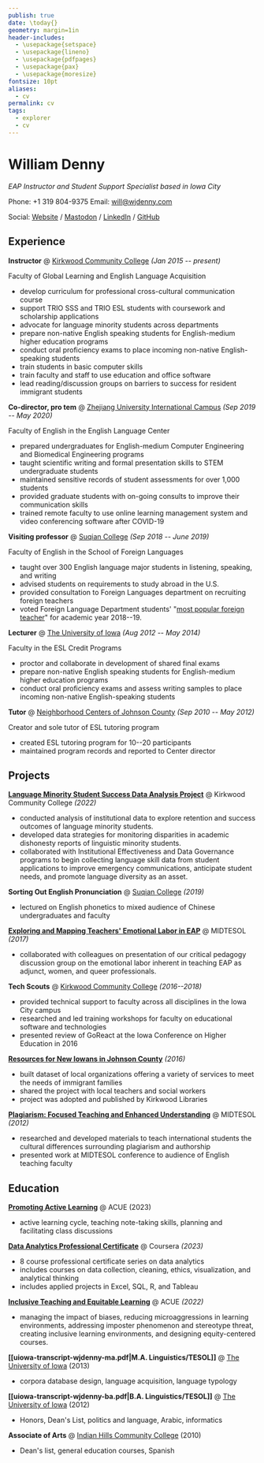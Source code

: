 ```yaml
---
publish: true
date: \today{}
geometry: margin=1in
header-includes:
  - \usepackage{setspace}
  - \usepackage{lineno}
  - \usepackage{pdfpages}
  - \usepackage{pax}
  - \usepackage{moresize}
fontsize: 10pt
aliases:
  - cv
permalink: cv
tags:
  - explorer
  - cv
---
```

# William Denny
_EAP Instructor and Student Support Specialist based in Iowa City_

Phone: +1 319 804-9375 
Email: [will@wjdenny.com](mailto:will@wjdenny.com) 

Social: [Website](https://notes.wjdenny.com) / [Mastodon](https://pkm.social/@wjd) / [LinkedIn](https://www.linkedin.com/in/wjdenny/) / [GitHub](https://github.com/wjdenny)

## Experience
**Instructor** @ [Kirkwood Community College](https://www.kirkwood.edu/programs/global-learning/english-language-acquisition) *(Jan 2015 -- present)*

Faculty of Global Learning and English Language Acquisition

- develop curriculum for professional cross-cultural communication course
- support TRIO SSS and TRIO ESL students with coursework and scholarship applications
- advocate for language minority students across departments
- prepare non-native English speaking students for English-medium higher education programs
- conduct oral proficiency exams to place incoming non-native English-speaking students
- train students in basic computer skills
- train faculty and staff to use education and office software
- lead reading/discussion groups on barriers to success for resident immigrant students

**Co-director, pro tem** @ [Zhejiang University International Campus](https://www.intl.zju.edu.cn/en/academic/language-center) *(Sep 2019 -- May 2020)*

Faculty of English in the English Language Center

- prepared undergraduates for English-medium Computer Engineering and Biomedical Engineering programs
- taught scientific writing and formal presentation skills to STEM undergraduate students
- maintained sensitive records of student assessments for over 1,000 students
- provided graduate students with on-going consults to improve their communication skills
- trained remote faculty to use online learning management system and video conferencing software after COVID-19

**Visiting professor** @ [Suqian College](https://www.squ.edu.cn/index.htm) *(Sep 2018 -- June 2019)*

Faculty of English in the School of Foreign Languages

- taught over 300 English language major students in listening, speaking, and writing
- advised students on requirements to study abroad in the U.S.
- provided consultation to Foreign Languages department on recruiting foreign teachers
- voted Foreign Language Department students' "[most popular foreign teacher](https://www.wjdenny.com/assets/suqian-award.jpg)" for academic year 2018--19.

**Lecturer** @ [The University of Iowa](https://esl.uiowa.edu/about) *(Aug 2012 -- May 2014)*

Faculty in the ESL Credit Programs

- proctor and collaborate in development of shared final exams
- prepare non-native English speaking students for English-medium higher education programs
- conduct oral proficiency exams and assess writing samples to place incoming non-native English-speaking students

**Tutor** @ [Neighborhood Centers of Johnson County](https://ncjc.org/index.html) *(Sep 2010 -- May 2012)*

Creator and sole tutor of ESL tutoring program

- created ESL tutoring program for 10--20 participants
- maintained program records and reported to Center director

## Projects
**[Language Minority Student Success Data Analysis Project](https://www.kirkwood.edu/about-us/faculty-leadership/institutional-effectiveness/index)** @ Kirkwood Community College *(2022)*

- conducted analysis of institutional data to explore retention and success outcomes of language minority students. 
- developed data strategies for monitoring disparities in academic dishonesty reports of linguistic minority students. 
- collaborated with Institutional Effectiveness and Data Governance programs to begin collecting language skill data from student applications to improve emergency communications, anticipate student needs, and promote language diversity as an asset.

**Sorting Out English Pronunciation** @ [Suqian College](https://www.squ.edu.cn/index.htm) *(2019)*

- lectured on English phonetics to mixed audience of Chinese undergraduates and faculty

**[Exploring and Mapping Teachers' Emotional Labor in EAP](https://docs.google.com/presentation/d/1DpM1sGxZV2MhBXdPVO-XZzaAzo1ct8dBWjVWaVv91wI/edit#slide=id.g276bbfd5d2_0_4)** @ MIDTESOL *(2017)*

- collaborated with colleagues on presentation of our critical pedagogy discussion group on the emotional labor inherent in teaching EAP as adjunct, women, and queer professionals.

**Tech Scouts** @ [Kirkwood Community College](https://www.kirkwood.edu/about-us/faculty-leadership/academic-departments/academic-innovation-strategy-design/tech-scouts) *(2016--2018)*

- provided technical support to faculty across all disciplines in the Iowa City campus
- researched and led training workshops for faculty on educational software and technologies
- presented review of GoReact at the Iowa Conference on Higher Education in 2016

**[Resources for New Iowans in Johnson County](https://www.wjdenny.com/resources-johnson-county/)** *(2016)*

- built dataset of local organizations offering a variety of services to meet the needs of immigrant families
- shared the project with local teachers and social workers
- project was adopted and published by Kirkwood Libraries

**[Plagiarism: Focused Teaching and Enhanced Understanding](https://midtesol.org/docs/MIDTESOL_Proceedings_2012.pdf?page=88)** @ MIDTESOL *(2012)*

- researched and developed materials to teach international students the cultural differences surrounding plagiarism and authorship
- presented work at MIDTESOL conference to audience of English teaching faculty

## Education
**[Promoting Active Learning](https://api.badgr.io/public/assertions/GIiwZAEfTC2YbY9KlB_Ing)** @ ACUE (2023)

- active learning cycle, teaching note-taking skills, planning and facilitating class discussions

**[Data Analytics Professional Certificate](https://www.credly.com/badges/aee0ccc4-badf-4ee9-8292-b0cec3c810cd/public_url)** @ Coursera *(2023)*

- 8 course professional certificate series on data analytics
- includes courses on data collection, cleaning, ethics, visualization, and analytical thinking
- includes applied projects in Excel, SQL, R, and Tableau

**[Inclusive Teaching and Equitable Learning](https://badgr.com/public/assertions/t8tEw3QrRi23ef-hYUSiuA)** @ ACUE *(2022)*

- managing the impact of biases, reducing microaggressions in learning environments, addressing imposter phenomenon and stereotype threat, creating inclusive learning environments, and designing equity-centered courses.

**[[uiowa-transcript-wjdenny-ma.pdf|M.A. Linguistics/TESOL]]** @ [The University of Iowa](https://linguistics.uiowa.edu/undergraduate/ba-ma-tesl-focus) (2013)

- corpora database design, language acquisition, language typology

**[[uiowa-transcript-wjdenny-ba.pdf|B.A. Linguistics/TESOL]]** @ [The University of Iowa](https://linguistics.uiowa.edu/undergraduate/ba-ma-tesl-focus) (2012)

- Honors, Dean's List, politics and language, Arabic, informatics

**Associate of Arts** @ [Indian Hills Community College](https://www.indianhills.edu/) (2010)

- Dean's list, general education courses, Spanish